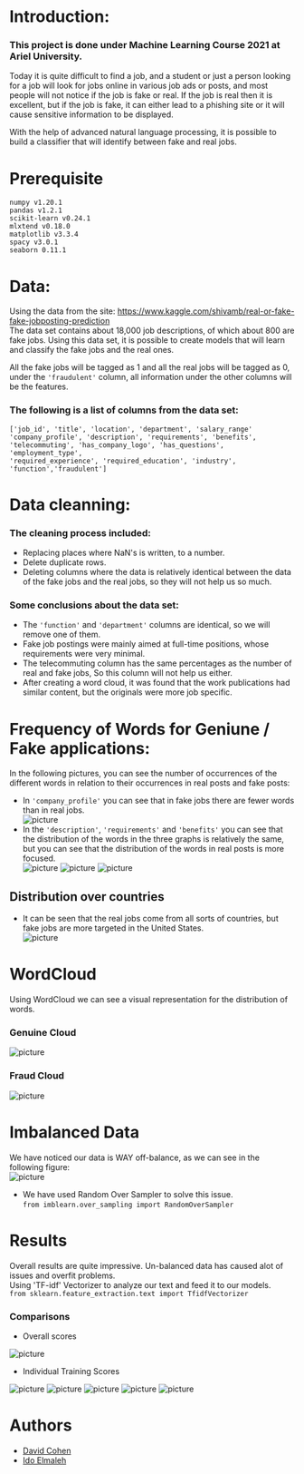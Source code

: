 # Introduction:

### This project is done under Machine Learning Course 2021 at Ariel University. 

Today it is quite difficult to find a job, and a student or just a person looking for a job will look for jobs online in various job ads or posts, 
and most people will not notice if the job is fake or real. 
If the job is real then it is excellent, but if the job is fake, it can either lead to a phishing site or it will cause sensitive information to be displayed.<br/>

With the help of advanced natural language processing, it is possible to build a classifier that will identify between fake and real jobs.

# Prerequisite
```
numpy v1.20.1
pandas v1.2.1
scikit-learn v0.24.1
mlxtend v0.18.0
matplotlib v3.3.4
spacy v3.0.1
seaborn 0.11.1
```


# Data:
Using the data from the site: https://www.kaggle.com/shivamb/real-or-fake-fake-jobposting-prediction <br/>
The data set contains about 18,000 job descriptions, of which about 800 are fake jobs. Using this data set, it is possible to create models that will learn and classify the fake jobs and the real ones. <br/>

All the fake jobs will be tagged as 1 and all the real jobs will be tagged as 0, under the ```'fraudulent'``` column, all information under the other columns will be the features. <br/>

### The following is a list of columns from the data set:                                                   
```
['job_id', 'title', 'location', 'department', 'salary_range'
'company_profile', 'description', 'requirements', 'benefits',
'telecommuting', 'has_company_logo', 'has_questions', 'employment_type',
'required_experience', 'required_education', 'industry', 'function','fraudulent']
```

# Data cleanning:
### The cleaning process included:
* Replacing places where NaN's is written, to a number. <br/>
* Delete duplicate rows. <br/>
* Deleting columns where the data is relatively identical between the data of the fake jobs and the real jobs, so they will not help us so much. <br/>

### Some conclusions about the data set:
* The ```'function'``` and ```'department'``` columns are identical, so we will remove one of them. <br/>
* Fake job postings were mainly aimed at full-time positions, whose requirements were very minimal. <br/>
* The telecommuting column has the same percentages as the number of real and fake jobs, So this column will not help us either.<br/>
* After creating a word cloud, it was found that the work publications had similar content, but the originals were more job specific. <br/>


# Frequency of Words for Geniune / Fake applications:
In the following pictures, you can see the number of occurrences of the different words in relation to their occurrences in real posts and fake posts: <br/>
* In ```'company_profile'``` you can see that in fake jobs there are fewer words than in real jobs. <br/>
![picture](images/company_profile.png)
* In the ```'description'```, ```'requirements'``` and ```'benefits'``` you can see that the distribution of the words in the three graphs is relatively the same, but you can see that the distribution of the words in real posts is more focused. <br/>
![picture](images/description.png)
![picture](images/requirments.png)
![picture](images/benefits.png)


## Distribution over countries 
* It can be seen that the real jobs come from all sorts of countries, but fake jobs are more targeted in the United States. <br/>
![picture](images/countries.png)

# WordCloud

Using WordCloud we can see a visual representation for the distribution of words. <br/>
### Genuine Cloud
![picture](images/genuine_cloud.jpeg)
### Fraud Cloud
![picture](images/fraud_cloud.jpeg)

# Imbalanced Data
We have noticed our data is WAY off-balance, as we can see in the following figure: <br/>
![picture](images/real_fradulent.png)

* We have used Random Over Sampler to solve this issue. <br/>
```from imblearn.over_sampling import RandomOverSampler```

# Results

Overall results are quite impressive. Un-balanced data has caused alot of issues and overfit problems. <br/>
Using 'TF-idf' Vectorizer to analyze our text and feed it to our models. <br/>
```from sklearn.feature_extraction.text import TfidfVectorizer```

### Comparisons
* Overall scores <br/>

![picture](images/acc_comp.png)

* Individual Training Scores <br/>

![picture](images/svm_plot.png)
![picture](images/lr_plot.png)
![picture](images/knn_plot.png)
![picture](images/rf_plot.png)
![picture](images/adaboost_plot.png)

# Authors
* [David Cohen](https://github.com/Davidhct)
* [Ido Elmaleh](https://github.com/IdosElmo)
